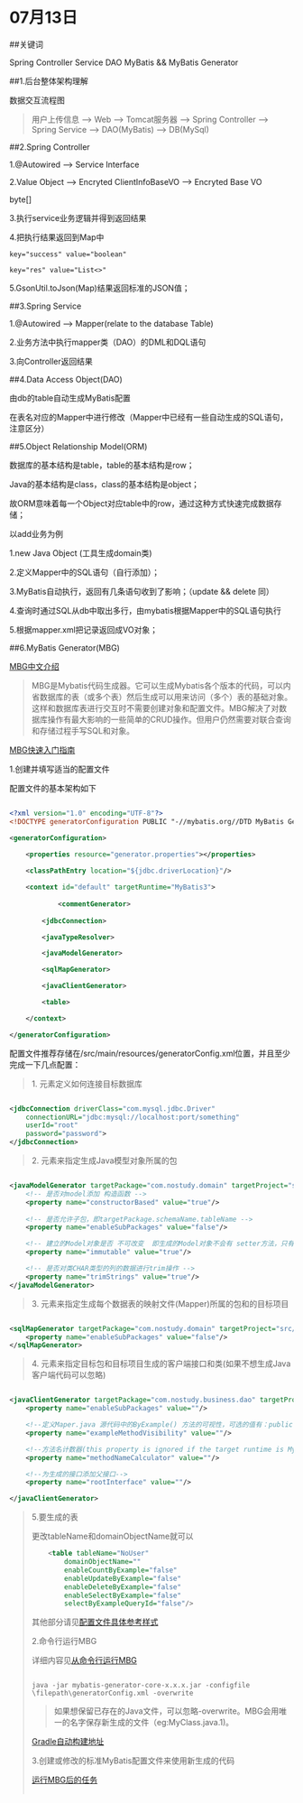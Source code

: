 # 07月13日

##关键词

Spring Controller Service DAO MyBatis && MyBatis Generator

##1.后台整体架构理解

数据交互流程图

>用户上传信息 --> Web --> Tomcat服务器 --> Spring Controller --> Spring Service --> DAO(MyBatis) --> DB(MySql)

##2.Spring Controller

1.@Autowired --> Service Interface

2.Value Object --> Encryted ClientInfoBaseVO --> Encryted Base VO

byte[]

3.执行service业务逻辑并得到返回结果

4.把执行结果返回到Map中

```
key="success" value="boolean"

key="res" value="List<>"

```

5.GsonUtil.toJson(Map)结果返回标准的JSON值；

##3.Spring Service

1.@Autowired --> Mapper(relate to the database Table)

2.业务方法中执行mapper类（DAO）的DML和DQL语句

3.向Controller返回结果

##4.Data Access Object(DAO)

由db的table自动生成MyBatis配置

在表名对应的Mapper中进行修改（Mapper中已经有一些自动生成的SQL语句，注意区分）

##5.Object Relationship Model(ORM)

数据库的基本结构是table，table的基本结构是row；

Java的基本结构是class，class的基本结构是object；

故ORM意味着每一个Object对应table中的row，通过这种方式快速完成数据存储；

以add业务为例

1.new Java Object (工具生成domain类)

2.定义Mapper中的SQL语句（自行添加）；

3.MyBatis自动执行，返回有几条语句收到了影响；（update && delete 同）

4.查询时通过SQL从db中取出多行，由mybatis根据Mapper中的SQL语句执行

5.根据mapper.xml把记录返回成VO对象；

##6.MyBatis Generator(MBG)

[MBG中文介绍](http://generator.sturgeon.mopaas.com/)

>MBG是Mybatis代码生成器。它可以生成Mybatis各个版本的代码，可以内省数据库的表（或多个表）然后生成可以用来访问（多个）表的基础对象。这样和数据库表进行交互时不需要创建对象和配置文件。MBG解决了对数据库操作有最大影响的一些简单的CRUD操作。但用户仍然需要对联合查询和存储过程手写SQL和对象。

[MBG快速入门指南](http://generator.sturgeon.mopaas.com/quickstart.html)

1.创建并填写适当的配置文件

配置文件的基本架构如下

```xml

<?xml version="1.0" encoding="UTF-8"?>
<!DOCTYPE generatorConfiguration PUBLIC "-//mybatis.org//DTD MyBatis Generator Configuration 1.0//EN" "http://mybatis.org/dtd/mybatis-generator-config_1_0.dtd">

<generatorConfiguration>
	
	<properties resource="generator.properties"></properties>

	<classPathEntry location="${jdbc.driverLocation}"/>

	<context id="default" targetRuntime="MyBatis3">
	
	        <commentGenerator>
		
		<jdbcConnection>

		<javaTypeResolver>

		<javaModelGenerator>

		<sqlMapGenerator>

		<javaClientGenerator>

		<table>

	</context>

</generatorConfiguration>

```

配置文件推荐存储在/src/main/resources/generatorConfig.xml位置，并且至少完成一下几点配置：

>1.<jdbcConnection> 元素定义如何连接目标数据库

```xml

<jdbcConnection driverClass="com.mysql.jdbc.Driver" 
	connectionURL="jdbc:mysql://localhost:port/something" 
	userId="root" 
	password="password">
</jdbcConnection>

```

>2.<javaModelGenerator> 元素来指定生成Java模型对象所属的包

```xml

<javaModelGenerator targetPackage="com.nostudy.domain" targetProject="src/main/java">
	<!-- 是否对model添加 构造函数 -->
	<property name="constructorBased" value="true"/>
            
	<!-- 是否允许子包，即targetPackage.schemaName.tableName -->
	<property name="enableSubPackages" value="false"/>

	<!-- 建立的Model对象是否 不可改变  即生成的Model对象不会有 setter方法，只有构造方法 -->
	<property name="immutable" value="true"/>

	<!-- 是否对类CHAR类型的列的数据进行trim操作 -->
	<property name="trimStrings" value="true"/>
</javaModelGenerator>

```

>3.<sqlMapGenerator> 元素来指定生成每个数据表的映射文件(Mapper)所属的包和的目标项目

```xml

<sqlMapGenerator targetPackage="com.nostudy.domain" targetProject="src/main/java">
	<property name="enableSubPackages" value="false"/>
</sqlMapGenerator>

```

>4.<javaClientGenerator> 元素来指定目标包和目标项目生成的客户端接口和类(如果不想生成Java客户端代码可以忽略)

```xml

<javaClientGenerator targetPackage="com.nostudy.business.dao" targetProject="src/main/java" type="MIXEDMAPPER">
	<property name="enableSubPackages" value=""/>

	<!--定义Maper.java 源代码中的ByExample() 方法的可视性，可选的值有：public;private;protected;default；如果targetRuntime="MyBatis3",此参数被忽略-->
	<property name="exampleMethodVisibility" value=""/>

	<!--方法名计数器(this property is ignored if the target runtime is MyBatis3.) -->
	<property name="methodNameCalculator" value=""/>

	<!--为生成的接口添加父接口-->
	<property name="rootInterface" value=""/>

</javaClientGenerator>

```

>5.<table>要生成的表

更改tableName和domainObjectName就可以

```xml
	<table tableName="NoUser"
		domainObjectName=""
		enableCountByExample="false"
		enableUpdateByExample="false"
		enableDeleteByExample="false"
		enableSelectByExample="false"
		selectByExampleQueryId="false"/>

```
其他部分请见[配置文件具体参考样式](http://generator.sturgeon.mopaas.com/configreference/xmlconfig.html)

2.命令行运行MBG

详细内容见[从命令行运行MBG](http://generator.sturgeon.mopaas.com/running/runningFromCmdLine.html)

```shell

java -jar mybatis-generator-core-x.x.x.jar -configfile \filepath\generatorConfig.xml -overwrite

```

>如果想保留已存在的Java文件，可以忽略-overwrite。MBG会用唯一的名字保存新生成的文件（eg:MyClass.java.1)。

[Gradle自动构建地址](http://mvnrepository.com/artifact/org.mybatis.generator/mybatis-generator-core)

3.创建或修改的标准MyBatis配置文件来使用新生成的代码

[运行MBG后的任务](http://generator.sturgeon.mopaas.com/afterRunning.html)


